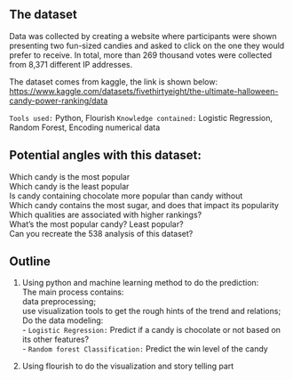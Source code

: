 
## The dataset
Data was collected by creating a website where participants were shown presenting two fun-sized candies and asked to click on the one they would prefer to receive. In total, more than 269 thousand votes were collected from 8,371 different IP addresses.

The dataset comes from kaggle, the link is shown below: https://www.kaggle.com/datasets/fivethirtyeight/the-ultimate-halloween-candy-power-ranking/data

`Tools used:` Python, Flourish
`Knowledge contained:` Logistic Regression, Random Forest, Encoding numerical data

## Potential angles with this dataset:
Which candy is the most popular  
Which candy is the least popular  
Is candy containing chocolate more popular than candy without  
Which candy contains the most sugar, and does that impact its popularity  
Which qualities are associated with higher rankings?  
What’s the most popular candy? Least popular?  
Can you recreate the 538 analysis of this dataset?   

## Outline
1. Using python and machine learning method to do the prediction:  
    The main process contains:  
        data preprocessing;   
        use visualization tools to get the rough hints of the trend and relations;  
        Do the data modeling:  
            - `Logistic Regression:` Predict if a candy is chocolate or not based on its other features?  
            - `Random forest Classification:` Predict the win level of the candy  

2. Using flourish to do the visualization and story telling part  
